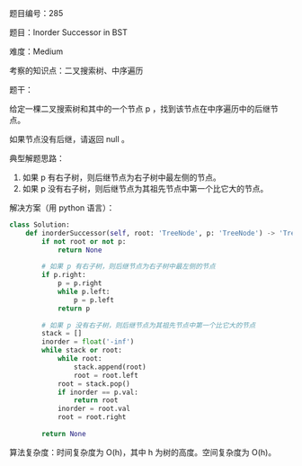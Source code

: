 题目编号：285

题目：Inorder Successor in BST

难度：Medium

考察的知识点：二叉搜索树、中序遍历

题干：

给定一棵二叉搜索树和其中的一个节点 p ，找到该节点在中序遍历中的后继节点。

如果节点没有后继，请返回 null 。

典型解题思路：

1. 如果 p 有右子树，则后继节点为右子树中最左侧的节点。
2. 如果 p 没有右子树，则后继节点为其祖先节点中第一个比它大的节点。

解决方案（用 python 语言）：

```python
class Solution:
    def inorderSuccessor(self, root: 'TreeNode', p: 'TreeNode') -> 'TreeNode':
        if not root or not p:
            return None
        
        # 如果 p 有右子树，则后继节点为右子树中最左侧的节点
        if p.right:
            p = p.right
            while p.left:
                p = p.left
            return p
        
        # 如果 p 没有右子树，则后继节点为其祖先节点中第一个比它大的节点
        stack = []
        inorder = float('-inf')
        while stack or root:
            while root:
                stack.append(root)
                root = root.left
            root = stack.pop()
            if inorder == p.val:
                return root
            inorder = root.val
            root = root.right
        
        return None
```

算法复杂度：时间复杂度为 O(h)，其中 h 为树的高度。空间复杂度为 O(h)。